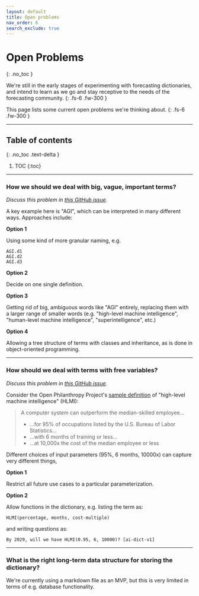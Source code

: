 ```yaml
---
layout: default
title: Open problems
nav_order: 6
search_exclude: true
---
```


# Open Problems
{: .no_toc }

We're still in the early stages of experimenting with forecasting dictionaries,
and intend to learn as we go and stay receptive to the needs of the forecasting community.
{: .fs-6 .fw-300 }

This page lists some current open problems we're thinking about.
{: .fs-6 .fw-300 }

___

## Table of contents
{: .no_toc .text-delta }

1. TOC
{:toc}

___

### How we should we deal with big, vague, important terms?

*Discuss this problem in [this GitHub issue](https://github.com/parallel-forecast/AI-dict/issues/3).*

A key example here is "AGI", which can be interpreted in many different ways.
Approaches include:

**Option 1**

Using some kind of more granular naming, e.g.

```
AGI.d1
AGI.d2
AGI.d3
```

**Option 2**

Decide on one single definition.

**Option 3**

Getting rid of big, ambiguous words like "AGI" entirely, replacing them with a larger
range of smaller words (e.g. "high-level machine intelligence", "human-level machine intelligence", "superintelligence", etc.)

**Option 4**

Allowing a tree structure of terms with classes and inheritance, as is done in
object-oriented programming.

___

### How should we deal with terms with free variables?

*Discuss this problem in [this GitHub issue](https://github.com/parallel-forecast/AI-dict/issues/4).*

Consider the Open Philanthropy Project's [sample definition](https://www.openphilanthropy.org/focus/global-catastrophic-risks/potential-risks-advanced-artificial-intelligence/ai-timelines#What_are_we_trying_to_forecast) of "high-level machine
intelligence" (HLMI):

> A computer system can outperform the median-skilled employee...
> * ...for 95% of occupations listed by the U.S. Bureau of Labor Statistics...
> * ...with 6 months of training or less...
> * ...at 10,000x the cost of the median employee or less

Different choices of input parameters (95%, 6 months, 10000x) can
capture very different things,

**Option 1**

Restrict all future use cases to a particular parameterization.

**Option 2**

Allow functions in the dictionary, e.g. listing the term as:

```
HLMI(percentage, months, cost-multiple)
```

and writing questions as:

```
By 2029, will we have HLMI(0.95, 6, 10000)? [ai-dict-v1]
```
___

### What is the right long-term data structure for storing the dictionary?

We're currently using a markdown file as an MVP, but this is very limited in
terms of e.g. database functionality.
